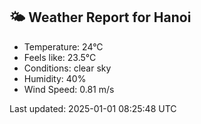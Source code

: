 <!-- WEATHER-START -->
## 🌤 Weather Report for Hanoi

- Temperature: 24°C
- Feels like: 23.5°C
- Conditions: clear sky
- Humidity: 40%
- Wind Speed: 0.81 m/s

Last updated: 2025-01-01 08:25:48 UTC
<!-- WEATHER-END -->
